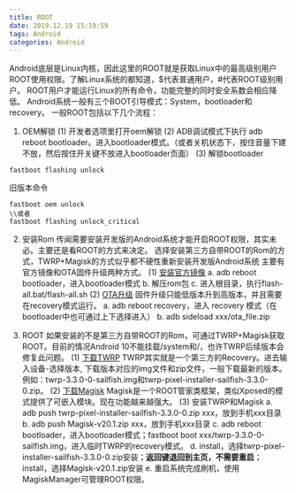 ```yaml
---
title: ROOT
date: 2019.12.19 15:19:59
tags: Android
categories: Android
---
```



Android底层是Linux内核，因此这里的ROOT就是获取Linux中的最高级别用户ROOT使用权限。了解Linux系统的都知道，$代表普通用户，#代表ROOT级别用户。
ROOT用户才能运行Linux的所有命令，功能完整的同时安全系数会相应降低。
Android系统一般有三个BOOT引导模式：System，bootloader和recovery。
一般ROOT包括以下几个流程：
1. OEM解锁
(1) 开发者选项里打开oem解锁
(2) ADB调试模式下执行 adb  reboot bootloader。进入bootloader模式。（或者关机状态下，按住音量下建不放，然后按住开关键不放进入bootloader页面）
(3) 解锁bootloader
```
fastboot flashing unlock
```
旧版本命令
```
fastboot oem unlock
\\或者
fastboot flashing unlock_critical
```
2. 安装Rom
传闻需要安装开发版的Android系统才能开启ROOT权限，其实未必。主要还是看ROOT的方式来决定。
选择安装第三方自带ROOT的Rom的方式，TWRP+Magisk的方式似乎都不硬性重新安装开发版Android系统
主要有官方镜像和OTA固件升级两种方式。
(1) [安装官方镜像](https://developers.google.com/android/images)
 a. adb reboot bootloader，进入bootloader模式
 b. 解压rom包
 c. 进入根目录，执行flash-all.bat/flash-all.sh
(2) [OTA升级](https://developers.google.com/android/ota)
固件升级只能低版本升到高版本，并且需要在recovery模式运行。
 a. adb reboot recovery，进入 recovery 模式（在bootloader中也可通过上下选择进入）
 b. adb sideload xxx/ota_file.zip

 3. ROOT
如果安装的不是第三方自带ROOT的Rom，可通过TWRP+Magisk获取ROOT。目前的情况Android 10不能挂载/system和/，也许TWRP后续版本会修复此问题。
(1) [下载TWRP](https://twrp.me/Devices/)
TWRP其实就是一个第三方的Recovery。进去输入设备-选择版本, 下载版本对应的img文件和zip文件，一般下载最新的版本。例如：twrp-3.3.0-0-sailfish.img和twrp-pixel-installer-sailfish-3.3.0-0.zip。
(2) [下载Magisk](https://magiskmanager.com/)
Magisk是一个ROOT管家类框架，类似Xposed的模式提供了可嵌入模块。现在功能越来越强大。
(3) 安装TWRP和Magisk
 a. adb push twrp-pixel-installer-sailfish-3.3.0-0.zip xxx，放到手机xxx目录
 b. adb push Magisk-v20.1.zip xxx，放到手机xxx目录
 c. adb reboot bootloader，进入bootloader模式；fastboot boot xxx/twrp-3.3.0-0-sailfish.img，进入临时TWRP的recovery模式。
 d. install，选择twrp-pixel-installer-sailfish-3.3.0-0.zip安装；**返回键退回到主页，不需要重启**；install，选择Magisk-v20.1.zip安装
 e. 重启系统完成刷机，使用MagiskManager可管理ROOT权限。
